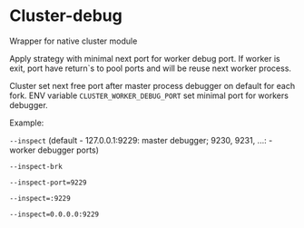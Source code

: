 # Cluster-debug

Wrapper for native cluster module

Apply strategy with minimal next port for worker debug port.
If worker is exit, port have return`s to pool ports and will be reuse next worker process.

Cluster set next free port after master process debugger on default for each fork.
ENV variable `CLUSTER_WORKER_DEBUG_PORT` set minimal port for workers debugger.

Example:

 `--inspect` (default - 127.0.0.1:9229: master debugger; 9230, 9231, ...: - worker debugger ports)

 `--inspect-brk`

 `--inspect-port=9229`

 `--inspect=:9229`

 `--inspect=0.0.0.0:9229`
